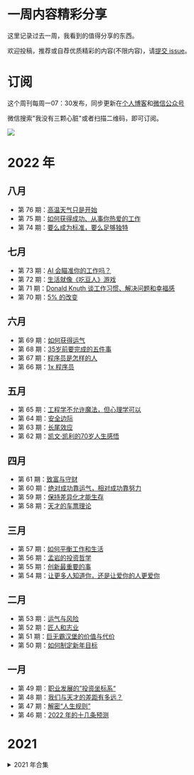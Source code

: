 # 一周内容精彩分享

这里记录过去一周，我看到的值得分享的东西。

欢迎投稿，推荐或自荐优质精彩的内容(不限内容)，请[提交 issue](https://github.com/wmyskxz/weekly/issues)。

# 订阅

这个周刊每周一07：30发布，同步更新在[个人博客](https://www.wmyskxz.com/)和[微信公众号](https://weixin.sogou.com/weixin?type=1&s_from=input&query=wmyskxz&ie=utf8&_sug_=n&_sug_type_=&w=01019900&sut=1861&sst0=1612590375262&lkt=8%2C1612590373961%2C1612590375161)

微信搜索"我没有三颗心脏"或者扫描二维码，即可订阅。

![](https://cdn.jsdelivr.net/gh/wmyskxz/BlogImage02/2021-2-6/1612590449967-image.png)

# 2022 年

## 八月

- 第 76 期：[高温天气只是开始](https://github.com/wmyskxz/weekly/blob/main/doc/issue-76.md)
- 第 75 期：[如何获得成功、从事你热爱的工作](https://github.com/wmyskxz/weekly/blob/main/doc/issue-75.md)
- 第 74 期：[要么成为标准，要么足够独特](https://github.com/wmyskxz/weekly/blob/main/doc/issue-74.md)

## 七月

- 第 73 期：[AI 会瞄准你的工作吗？](https://github.com/wmyskxz/weekly/blob/main/doc/issue-73.md)
- 第 72 期：[生活就像《吃豆人》游戏](https://github.com/wmyskxz/weekly/blob/main/doc/issue-72.md)
- 第 71 期：[Donald Knuth 谈工作习惯、解决问题和幸福感](https://github.com/wmyskxz/weekly/blob/main/doc/issue-71.md)
- 第 70 期：[5% 的改变](https://github.com/wmyskxz/weekly/blob/main/doc/issue-70.md)

## 六月

- 第 69 期：[如何获得运气](https://github.com/wmyskxz/weekly/blob/main/doc/issue-69.md)
- 第 68 期：[35岁前要完成的五件事](https://github.com/wmyskxz/weekly/blob/main/doc/issue-68.md)
- 第 67 期：[程序员是怎样的人](https://github.com/wmyskxz/weekly/blob/main/doc/issue-67.md)
- 第 66 期：[1x 程序员](https://github.com/wmyskxz/weekly/blob/main/doc/issue-66.md)

## 五月

- 第 65 期：[工程学不允许魔法，但心理学可以](https://github.com/wmyskxz/weekly/blob/main/doc/issue-65.md)
- 第 64 期：[安全边际](https://github.com/wmyskxz/weekly/blob/main/doc/issue-64.md)
- 第 63 期：[长尾效应](https://github.com/wmyskxz/weekly/blob/main/doc/issue-63.md)
- 第 62 期：[凯文·凯利的70岁人生感悟](https://github.com/wmyskxz/weekly/blob/main/doc/issue-62.md)


## 四月

- 第 61 期：[致富与守财](https://github.com/wmyskxz/weekly/blob/main/doc/issue-61.md)
- 第 60 期：[绝对成功靠运气，相对成功靠努力](https://github.com/wmyskxz/weekly/blob/main/doc/issue-60.md)
- 第 59 期：[保持差异化才能生存](https://github.com/wmyskxz/weekly/blob/main/doc/issue-59.md)
- 第 58 期：[天才的车票理论](https://github.com/wmyskxz/weekly/blob/main/doc/issue-58.md)

## 三月

- 第 57 期：[如何平衡工作和生活](https://github.com/wmyskxz/weekly/blob/main/doc/issue-57.md)
- 第 56 期：[孟岩的投资哲学](https://github.com/wmyskxz/weekly/blob/main/doc/issue-56.md)
- 第 55 期：[创新最重要的事](https://github.com/wmyskxz/weekly/blob/main/doc/issue-55.md)
- 第 54 期：[让更多人知道你，还是让爱你的人更爱你](https://github.com/wmyskxz/weekly/blob/main/doc/issue-54.md)

## 二月

- 第 53 期：[运气与风险](https://github.com/wmyskxz/weekly/blob/main/doc/issue-53.md)
- 第 52 期：[匠人和志业](https://github.com/wmyskxz/weekly/blob/main/doc/issue-52.md)
- 第 51 期：[巨无霸汉堡的价值与代价](https://github.com/wmyskxz/weekly/blob/main/doc/issue-51.md)
- 第 50 期：[如何制定新年目标](https://github.com/wmyskxz/weekly/blob/main/doc/issue-50.md)

## 一月

- 第 49 期：[职业发展的”投资坐标系“](https://github.com/wmyskxz/weekly/blob/main/doc/issue-49.md)
- 第 48 期：[我们与天才的差距有多远？](https://github.com/wmyskxz/weekly/blob/main/doc/issue-48.md)
- 第 47 期：[解密“人生规则”](https://github.com/wmyskxz/weekly/blob/main/doc/issue-47.md)
- 第 46 期：[2022 年的十几条预测](https://github.com/wmyskxz/weekly/blob/main/doc/issue-46.md)


# 2021

<details>
  <summary>2021 年合集</summary>
  
## 十二月
- 第 45 期：[两套用户画像工具](https://github.com/wmyskxz/weekly/blob/main/doc/issue-45.md)
- 第 44 期：[不要当伪工作者](https://github.com/wmyskxz/weekly/blob/main/doc/issue-44.md)
- 第 43 期：[如何保持每天精力充沛？](https://github.com/wmyskxz/weekly/blob/main/doc/issue-43.md)
- 第 42 期：[如何过得爽](https://github.com/wmyskxz/weekly/blob/main/doc/issue-42.md)

## 十一月
- 第 41 期：[成为更好管理者的六条违反直觉的规则](https://github.com/wmyskxz/weekly/blob/main/doc/issue-41.md)
- 第 40 期：[皮克斯讲故事的方法](https://github.com/wmyskxz/weekly/blob/main/doc/issue-40.md)
- 第 39 期：[什么是元宇宙？](https://github.com/wmyskxz/weekly/blob/main/doc/issue-39.md)
- 第 38 期：[我们需要延迟满足吗？](https://github.com/wmyskxz/weekly/blob/main/doc/issue-38.md)

## 十月
- 第 37 期：[程序员仍然是「最佳版本答案」](https://github.com/wmyskxz/weekly/blob/main/doc/issue-37.md)
- 第 36 期：[当世界置身火海](https://github.com/wmyskxz/weekly/blob/main/doc/issue-36.md)
- 第 35 期：[首先是人，然后才是职场人](https://github.com/wmyskxz/weekly/blob/main/doc/issue-35.md)
- 第 34 期：[工作的目的](https://github.com/wmyskxz/weekly/blob/main/doc/issue-34.md)

## 九月
- 第 33 期：[创业者需要知道的50句话](https://github.com/wmyskxz/weekly/blob/main/doc/issue-33.md)
- 第 32 期：[知识广度 vs 知识深度](https://github.com/wmyskxz/weekly/blob/main/doc/issue-32.md)
- 第 31 期：[特斯拉是如何称霸的](https://github.com/wmyskxz/weekly/blob/main/doc/issue-31.md)
- 第 30 期：[软件公司的两种管理方式](https://github.com/wmyskxz/weekly/blob/main/doc/issue-30.md)

## 八月
- 第 29 期：[技术人员的发展之路](https://github.com/wmyskxz/weekly/blob/main/doc/issue-29.md)
- 第 28 期：[软件工程师的职业建议](https://github.com/wmyskxz/weekly/blob/main/doc/issue-28.md)
- 第 27 期：[游戏是“精神鸦片”吗？](https://github.com/wmyskxz/weekly/blob/main/doc/issue-27.md)
- 第 26 期：[世界不是天才创造的](https://github.com/wmyskxz/weekly/blob/main/doc/issue-26.md)

## 七月
- 第 25 期：[不要在功能上竞争](https://github.com/wmyskxz/weekly/blob/main/doc/issue-25.md)
- 第 24 期：[这是做事情的正确顺序吗？](https://github.com/wmyskxz/weekly/blob/main/doc/issue-24.md)
- 第 23 期：[程序员的酒后真言](https://github.com/wmyskxz/weekly/blob/main/doc/issue-23.md)
- 第 22 期：[YouTube 知识转移革命](https://github.com/wmyskxz/weekly/blob/main/doc/issue-22.md)

## 六月
- 第 21 期：[高考的重要性，正在下降](https://github.com/wmyskxz/weekly/blob/main/doc/issue-21.md)
- 第 20 期：[你是飞鸟还是青蛙？](https://github.com/wmyskxz/weekly/blob/main/doc/issue-20.md)
- 第 19 期：[学校扼杀创造力](https://github.com/wmyskxz/weekly/blob/main/doc/issue-19.md)
- 第 18 期：[为什么现代人的时间越来越少？](https://github.com/wmyskxz/weekly/blob/main/doc/issue-18.md)

## 五月
- 第 17 期：[国家对比特币目前是什么态度？](https://github.com/wmyskxz/weekly/blob/main/doc/issue-17.md)
- 第 16 期：[初次管理团队应该怎么做？](https://github.com/wmyskxz/weekly/blob/main/doc/issue-16.md)
- 第 15 期：[如何进行思考](https://github.com/wmyskxz/weekly/blob/main/doc/issue-15.md)
- 第 14 期：[为什么你找不到喜欢的工作了](https://github.com/wmyskxz/weekly/blob/main/doc/issue-14.md)
- 第 13 期：[大坑和小铲](https://github.com/wmyskxz/weekly/blob/main/doc/issue-13.md)

## 四月
- 第 12 期：[提高收入的根本途径](https://github.com/wmyskxz/weekly/blob/main/doc/issue-12.md)
- 第 11 期：[寻找你愿意忍受的痛苦](https://github.com/wmyskxz/weekly/blob/main/doc/issue-11.md)
- 第 10 期：[别让自己"墙"了自己](https://github.com/wmyskxz/weekly/blob/main/doc/issue-10.md)
- 第 9 期：[活在自己的时区](https://github.com/wmyskxz/weekly/blob/main/doc/issue-9.md)

## 三月
- 第 8 期：[做得快比做得好更重要](https://github.com/wmyskxz/weekly/blob/main/doc/issue-8.md)
- 第 7 期：[工作的热情从何而来？](https://github.com/wmyskxz/weekly/blob/main/doc/issue-7.md)
- 第 6 期：[光努力是没有用的](https://github.com/wmyskxz/weekly/blob/main/doc/issue-6.md)
- 第 5 期：[货拉拉悲剧的背后](https://github.com/wmyskxz/weekly/blob/main/doc/issue-5.md)

## 二月

- 第 4 期：[你的命运不是一头骡子](https://github.com/wmyskxz/weekly/blob/main/doc/issue-4.md)
- 第 3 期：[开工大吉的 B 面](https://github.com/wmyskxz/weekly/blob/main/doc/issue-3.md)
- 第 2 期：[年味去了哪里？](https://github.com/wmyskxz/weekly/blob/main/doc/issue-2.md)
- 第 1 期：["世纪逼空大战"](https://github.com/wmyskxz/weekly/blob/main/doc/issue-1.md)
</details>

